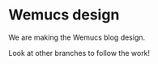 Wemucs design
=============

We are making the Wemucs blog design.

Look at other branches to follow the work!
